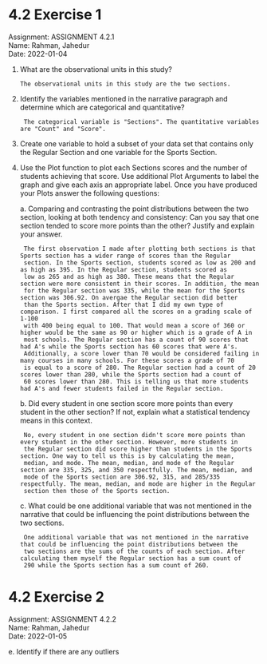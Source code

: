 # 4.2 Exercise 1

Assignment: ASSIGNMENT 4.2.1  
Name: Rahman, Jahedur  
Date: 2022-01-04  

1.  What are the observational units in this study?

        The observational units in this study are the two sections.

2. Identify the variables mentioned in the narrative paragraph and determine which are categorical and quantitative?  

        The categorical variable is "Sections". The quantitative variables are "Count" and "Score".

3. Create one variable to hold a subset of your data set that contains only the Regular Section and one variable for the Sports Section.  

4. Use the Plot function to plot each Sections scores and the number of students achieving that score. Use additional Plot Arguments to label the graph and give each axis an appropriate label. Once you have produced your Plots answer the following questions:  

    a. Comparing and contrasting the point distributions between the two section, looking at both tendency and consistency: Can you say that one section tended to score more points than the other? Justify and explain your answer.  
        
        The first observation I made after plotting both sections is that Sports section has a wider range of scores than the Regular 
        section. In the Sports section, students scored as low as 200 and as high as 395. In the Regular section, students scored as 
        low as 265 and as high as 380. These means that the Regular section were more consistent in their scores. In addition, the mean 
        for the Regular section was 335, while the mean for the Sports section was 306.92. On avergae the Regular section did better 
        than the Sports section. After that I did my own type of comparison. I first compared all the scores on a grading scale of 1-100 
        with 400 being equal to 100. That would mean a score of 360 or higher would be the same as 90 or higher which is a grade of A in 
        most schools. The Regular section has a count of 90 scores that had A's while the Sports section has 60 scores that were A's. 
        Additionally, a score lower than 70 would be considered failing in many courses in many schools. For these scores a grade of 70 
        is equal to a score of 280. The Regular section had a count of 20 scores lower than 280, while the Sports section had a count of 
        60 scores lower than 280. This is telling us that more students had A's and fewer students failed in the Regular section.
        
    b. Did every student in one section score more points than every student in the other section? If not, explain what a statistical tendency means in this context.  
    
        No, every student in one section didn't score more points than every student in the other section. However, more students in 
        the Regular section did score higher than students in the Sports section. One way to tell us this is by calculating the mean, 
        median, and mode. The mean, median, and mode of the Regular section are 335, 325, and 350 respectfully. The mean, median, and 
        mode of the Sports section are 306.92, 315, and 285/335 respectfully. The mean, median, and mode are higher in the Regular 
        section then those of the Sports section.
    
    c. What could be one additional variable that was not mentioned in the narrative that could be influencing the point distributions between the two sections.  
    
        One additional variable that was not mentioned in the narrative that could be influencing the point distributions between the 
        two sections are the sums of the counts of each section. After calculating them myself the Regular section has a sum count of 
        290 while the Sports section has a sum count of 260. 


# 4.2 Exercise 2

Assignment: ASSIGNMENT 4.2.2  
Name: Rahman, Jahedur  
Date: 2022-01-05  

e. Identify if there are any outliers
